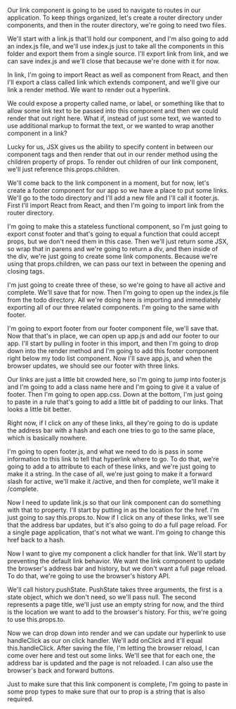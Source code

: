 Our link component is going to be used to navigate to routes in our application. To keep things organized, let's create a router directory under components, and then in the router directory, we're going to need two files.

We'll start with a link.js that'll hold our component, and I'm also going to add an index.js file, and we'll use index.js just to take all the components in this folder and export them from a single source. I'll export link from link, and we can save index.js and we'll close that because we're done with it for now.

In link, I'm going to import React as well as component from React, and then I'll export a class called link which extends component, and we'll give our link a render method. We want to render out a hyperlink.

We could expose a property called name, or label, or something like that to allow some link text to be passed into this component and then we could render that out right here. What if, instead of just some text, we wanted to use additional markup to format the text, or we wanted to wrap another component in a link?

Lucky for us, JSX gives us the ability to specify content in between our component tags and then render that out in our render method using the children property of props. To render out children of our link component, we'll just reference this.props.children.

We'll come back to the link component in a moment, but for now, let's create a footer component for our app so we have a place to put some links. We'll go to the todo directory and I'll add a new file and I'll call it footer.js. First I'll import React from React, and then I'm going to import link from the router directory.

I'm going to make this a stateless functional component, so I'm just going to export const footer and that's going to equal a function that could accept props, but we don't need them in this case. Then we'll just return some JSX, so wrap that in parens and we're going to return a div, and then inside of the div, we're just going to create some link components. Because we're using that props.children, we can pass our text in between the opening and closing tags.

I'm just going to create three of these, so we're going to have all active and complete. We'll save that for now. Then I'm going to open up the index.js file from the todo directory. All we're doing here is importing and immediately exporting all of our three related components. I'm going to the same with footer.

I'm going to export footer from our footer component file, we'll save that. Now that that's in place, we can open up app.js and add our footer to our app. I'll start by pulling in footer in this import, and then I'm going to drop down into the render method and I'm going to add this footer component right below my todo list component. Now I'll save app.js, and when the browser updates, we should see our footer with three links.

Our links are just a little bit crowded here, so I'm going to jump into footer.js and I'm going to add a class name here and I'm going to give it a value of footer. Then I'm going to open app.css. Down at the bottom, I'm just going to paste in a rule that's going to add a little bit of padding to our links. That looks a little bit better.

Right now, if I click on any of these links, all they're going to do is update the address bar with a hash and each one tries to go to the same place, which is basically nowhere.

I'm going to open footer.js, and what we need to do is pass in some information to this link to tell that hyperlink where to go. To do that, we're going to add a to attribute to each of these links, and we're just going to make it a string. In the case of all, we're just going to make it a forward slash for active, we'll make it /active, and then for complete, we'll make it /complete.

Now I need to update link.js so that our link component can do something with that to property. I'll start by putting in as the location for the href. I'm just going to say this.props.to. Now if I click on any of these links, we'll see that the address bar updates, but it's also going to do a full page reload. For a single page application, that's not what we want. I'm going to change this href back to a hash.

Now I want to give my component a click handler for that link. We'll start by preventing the default link behavior. We want the link component to update the browser's address bar and history, but we don't want a full page reload. To do that, we're going to use the browser's history API.

We'll call history.pushState. PushState takes three arguments, the first is a state object, which we don't need, so we'll pass null. The second represents a page title, we'll just use an empty string for now, and the third is the location we want to add to the browser's history. For this, we're going to use this.props.to.

Now we can drop down into render and we can update our hyperlink to use handleClick as our on click handler. We'll add onClick and it'll equal this.handleClick. After saving the file, I'm letting the browser reload, I can come over here and test out some links. We'll see that for each one, the address bar is updated and the page is not reloaded. I can also use the browser's back and forward buttons.

Just to make sure that this link component is complete, I'm going to paste in some prop types to make sure that our to prop is a string that is also required.